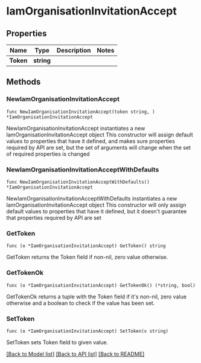 # IamOrganisationInvitationAccept

## Properties

Name | Type | Description | Notes
------------ | ------------- | ------------- | -------------
**Token** | **string** |  | 

## Methods

### NewIamOrganisationInvitationAccept

`func NewIamOrganisationInvitationAccept(token string, ) *IamOrganisationInvitationAccept`

NewIamOrganisationInvitationAccept instantiates a new IamOrganisationInvitationAccept object
This constructor will assign default values to properties that have it defined,
and makes sure properties required by API are set, but the set of arguments
will change when the set of required properties is changed

### NewIamOrganisationInvitationAcceptWithDefaults

`func NewIamOrganisationInvitationAcceptWithDefaults() *IamOrganisationInvitationAccept`

NewIamOrganisationInvitationAcceptWithDefaults instantiates a new IamOrganisationInvitationAccept object
This constructor will only assign default values to properties that have it defined,
but it doesn't guarantee that properties required by API are set

### GetToken

`func (o *IamOrganisationInvitationAccept) GetToken() string`

GetToken returns the Token field if non-nil, zero value otherwise.

### GetTokenOk

`func (o *IamOrganisationInvitationAccept) GetTokenOk() (*string, bool)`

GetTokenOk returns a tuple with the Token field if it's non-nil, zero value otherwise
and a boolean to check if the value has been set.

### SetToken

`func (o *IamOrganisationInvitationAccept) SetToken(v string)`

SetToken sets Token field to given value.



[[Back to Model list]](../README.md#documentation-for-models) [[Back to API list]](../README.md#documentation-for-api-endpoints) [[Back to README]](../README.md)


